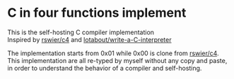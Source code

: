 # C in four functions implement
This is the self-hosting C compiler implementation  
Inspired by [rswier/c4](https://github.com/rswier/c4) and [lotabout/write-a-C-interpreter](https://github.com/lotabout/write-a-C-interpreter)

The implementation starts from 0x01 while 0x00 is clone from [rswier/c4](https://github.com/rswier/c4).  
This implementation are all re-typed by myself without any copy and paste, in order to understand the behavior of a compiler and self-hosting.